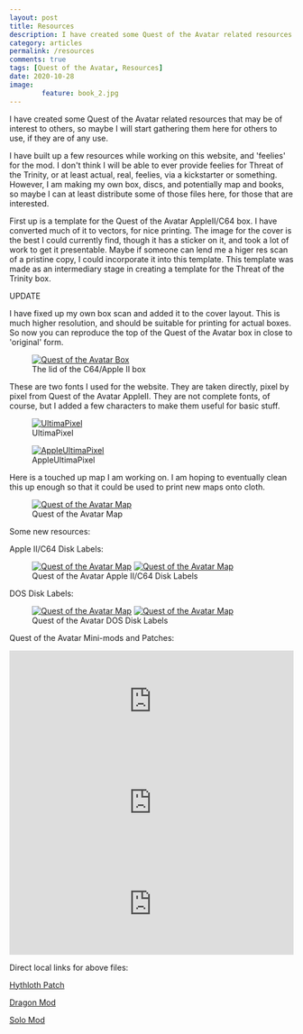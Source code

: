 ```yaml
---
layout: post
title: Resources
description: I have created some Quest of the Avatar related resources that may be of interest to others.
category: articles
permalink: /resources
comments: true
tags: [Quest of the Avatar, Resources]
date: 2020-10-28
image: 
        feature: book_2.jpg
---
```


I have created some Quest of the Avatar related resources that may be of interest to others, so maybe I will start gathering them here for others to use, if they are of any use.

<!--more-->

I have built up a few resources while working on this website, and 'feelies' for the mod. I don't think I will be able to ever provide feelies for Threat of the Trinity, or at least actual, real, feelies, via a kickstarter or something. However, I am making my own box, discs, and potentially map and books, so maybe I can at least distribute some of those files here, for those that are interested.

First up is a template for the Quest of the Avatar AppleII/C64 box. I have converted much of it to vectors, for nice printing. The image for the cover is the best I could currently find, though it has a sticker on it, and took a lot of work to get it presentable. Maybe if someone can lend me a higer res scan of a pristine copy, I could incorporate it into this template. This template was made as an intermediary stage in creating a template for the Threat of the Trinity box.

UPDATE

I have fixed up my own box scan and added it to the cover layout. This is much higher resolution, and should be suitable for printing for actual boxes. So now you can reproduce the top of the Quest of the Avatar box in close to 'original' form.

<figure>
	<a href="{{ site.url }}/Art/box_base.pdf"><img class="ScrollRev" alt="Quest of the Avatar Box" data-tilt src="{{ site.url }}/Art/box_base.png" /></a>
	<figcaption>The lid of the C64/Apple II box</figcaption>
</figure>

These are two fonts I used for the website. They are taken directly, pixel by pixel from Quest of the Avatar AppleII. They are not complete fonts, of course, but I added a few characters to make them useful for basic stuff.

<figure>
	<a href="{{ site.url }}/assets/css/ultimapixel-ultimawebfont.ttf"><img class="ScrollRev" alt="UltimaPixel" data-tilt src="{{ site.url }}/images/ultimapixel.png" /></a>
	<figcaption>UltimaPixel</figcaption>
</figure>

<figure>
	<a href="{{ site.url }}/assets/css/appleultimapixel-webfont.ttf"><img class="ScrollRev" alt="AppleUltimaPixel" data-tilt src="{{ site.url }}/images/appleultimapixel.png" /></a>
	<figcaption>AppleUltimaPixel</figcaption>
</figure>

Here is a touched up map I am working on. I am hoping to eventually clean this up enough so that it could be used to print new maps onto cloth.
<figure>
	<a href="{{ site.url }}/Art/Ultima_IV_Map_Hi_Res.png"><img class="ScrollRev" alt="Quest of the Avatar Map" data-tilt src="{{ site.url }}/Art/Ultima_IV_Map_Low_Res.png" /></a>
	<figcaption>Quest of the Avatar Map</figcaption>
</figure>

Some new resources:

Apple II/C64 Disk Labels:

<figure>
	<a href="{{ site.url }}/Art/Ultima_IV_Disk_Label_Apple_AB.pdf"><img class="ScrollRev inline" alt="Quest of the Avatar Map" data-tilt src="{{ site.url }}/Art/Ultima_IV_Disk_Label_Apple_AB.png" /></a>
	<a href="{{ site.url }}/Art/Ultima_IV_Disk_Label_Apple_CD.pdf"><img class="ScrollRev inline" alt="Quest of the Avatar Map" data-tilt src="{{ site.url }}/Art/Ultima_IV_Disk_Label_Apple_CD.png" /></a>
	<figcaption>Quest of the Avatar Apple II/C64 Disk Labels</figcaption>
</figure>

DOS Disk Labels:

<figure>
	<a href="{{ site.url }}/Art/Ultima_IV_Disk_Label_A.pdf"><img class="ScrollRev inline" alt="Quest of the Avatar Map" data-tilt src="{{ site.url }}/Art/Ultima_IV_Disk_Label_A.png" /></a>
	<a href="{{ site.url }}/Art/Ultima_IV_Disk_Label_B.pdf"><img class="ScrollRev inline" alt="Quest of the Avatar Map" data-tilt src="{{ site.url }}/Art/Ultima_IV_Disk_Label_B.png" /></a>
	<figcaption>Quest of the Avatar DOS Disk Labels</figcaption>
</figure>

Quest of the Avatar Mini-mods and Patches:

<iframe width="100%" height="180" src="https://www.moddb.com/games/ultima-iv-quest-of-the-avatar/downloads/hythloth-fix/widget" frameborder="0"></iframe><br>

<iframe width="100%" height="180" src="https://www.moddb.com/mods/ultima-iv-dragon/downloads/dragon-11/widget" frameborder="0"></iframe><br>

<iframe width="100%" height="180" src="https://www.moddb.com/games/ultima-iv-quest-of-the-avatar/downloads/ultima-iv-solo/widget" frameborder="0"></iframe><br>

Direct local links for above files:

[Hythloth Patch](https://github.com/cambragol/ultima-IV-trinity/blob/master/assets/HYTHLOTH.DNG?raw=true)

[Dragon Mod](https://github.com/cambragol/advent-of-the-trinity/raw/master/Dragon_1.1.zip)

[Solo Mod](https://github.com/cambragol/advent-of-the-trinity/raw/master/Ultima_IV_Solo.zip)
